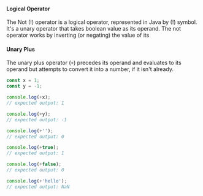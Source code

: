 #### Logical Operator

The Not (!) operator is a logical operator, represented in Java by (!) symbol. It's a unary operator that takes boolean value as its operand. The not operator works by inverting (or negating) the value of its

#### Unary Plus 

The unary plus operator (`+`) precedes its operand and evaluates to its operand but attempts to convert it into a number, if it isn't already.

```js
const x = 1;
const y = -1;

console.log(+x);
// expected output: 1

console.log(+y);
// expected output: -1

console.log(+'');
// expected output: 0

console.log(+true);
// expected output: 1

console.log(+false);
// expected output: 0

console.log(+'hello');
// expected output: NaN
```

